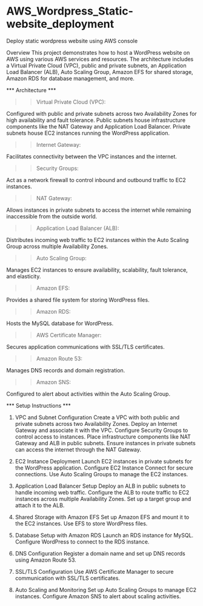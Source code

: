 # AWS_Wordpress_Static-website_deployment
Deploy static wordpress website using AWS console

Overview
This project demonstrates how to host a WordPress website on AWS using various AWS services and resources. The architecture includes a Virtual Private Cloud (VPC), public and private subnets, an Application Load Balancer (ALB), Auto Scaling Group, Amazon EFS for shared storage, Amazon RDS for database management, and more.

*** Architecture ***

>> Virtual Private Cloud (VPC):

Configured with public and private subnets across two Availability Zones for high availability and fault tolerance.
Public subnets house infrastructure components like the NAT Gateway and Application Load Balancer.
Private subnets house EC2 instances running the WordPress application.

>> Internet Gateway:

Facilitates connectivity between the VPC instances and the internet.

>> Security Groups:

Act as a network firewall to control inbound and outbound traffic to EC2 instances.

>> NAT Gateway:

Allows instances in private subnets to access the internet while remaining inaccessible from the outside world.

>> Application Load Balancer (ALB):

Distributes incoming web traffic to EC2 instances within the Auto Scaling Group across multiple Availability Zones.

>> Auto Scaling Group:

Manages EC2 instances to ensure availability, scalability, fault tolerance, and elasticity.

>> Amazon EFS:

Provides a shared file system for storing WordPress files.

>> Amazon RDS:

Hosts the MySQL database for WordPress.

>> AWS Certificate Manager:

Secures application communications with SSL/TLS certificates.

>> Amazon Route 53:

Manages DNS records and domain registration.

>> Amazon SNS:

Configured to alert about activities within the Auto Scaling Group.

*** Setup Instructions ***

1. VPC and Subnet Configuration
Create a VPC with both public and private subnets across two Availability Zones.
Deploy an Internet Gateway and associate it with the VPC.
Configure Security Groups to control access to instances.
Place infrastructure components like NAT Gateway and ALB in public subnets.
Ensure instances in private subnets can access the internet through the NAT Gateway.

2. EC2 Instance Deployment
Launch EC2 instances in private subnets for the WordPress application.
Configure EC2 Instance Connect for secure connections.
Use Auto Scaling Groups to manage the EC2 instances.

3. Application Load Balancer Setup
Deploy an ALB in public subnets to handle incoming web traffic.
Configure the ALB to route traffic to EC2 instances across multiple Availability Zones.
Set up a target group and attach it to the ALB.

4. Shared Storage with Amazon EFS
Set up Amazon EFS and mount it to the EC2 instances.
Use EFS to store WordPress files.

5. Database Setup with Amazon RDS
Launch an RDS instance for MySQL.
Configure WordPress to connect to the RDS instance.

6. DNS Configuration
Register a domain name and set up DNS records using Amazon Route 53.

7. SSL/TLS Configuration
Use AWS Certificate Manager to secure communication with SSL/TLS certificates.

8. Auto Scaling and Monitoring
Set up Auto Scaling Groups to manage EC2 instances.
Configure Amazon SNS to alert about scaling activities.

